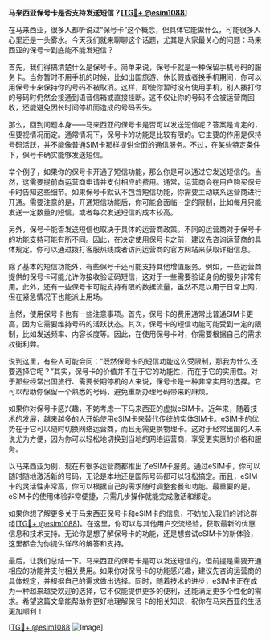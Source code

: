 **马来西亚保号卡是否支持发送短信？[[TG💪+ @esim1088](https://t.me/s/esim1088)]**

在马来西亚，很多人都听说过“保号卡”这个概念，但具体它能做什么，可能很多人心里还是一头雾水。今天我们就来聊聊这个话题，尤其是大家最关心的问题：马来西亚的保号卡到底能不能发短信？

首先，我们得搞清楚什么是保号卡。简单来说，保号卡就是一种保留手机号码的服务卡。当你暂时不用手机的时候，比如出国旅游、休长假或者换手机期间，你可以用保号卡来保持你的号码不被取消。这样，即使你暂时没有使用手机，别人拨打你的号码时仍然会接通到语音信箱或直接挂断。这不仅让你的号码不会被运营商回收，还能避免因长时间停机而造成的号码丢失。

那么，回到问题本身——马来西亚的保号卡是否可以发送短信呢？答案是肯定的，但要视情况而定。通常情况下，保号卡的功能是比较有限的。它主要的作用是保持号码活跃，并不能像普通SIM卡那样提供全面的通信服务。不过，在某些特定条件下，保号卡确实能够发送短信。

举个例子，如果你的保号卡开通了短信功能，那么你是可以通过它发送短信的。当然，这需要提前向运营商申请并支付相应的费用。通常，运营商会在用户购买保号卡时告知这些细节。如果保号卡默认不包含短信功能，你需要主动联系运营商进行开通。需要注意的是，开通短信功能后，你可能会面临一定的限制，比如每月只能发送一定数量的短信，或者每次发送短信的成本较高。

另外，保号卡能否发送短信也取决于具体的运营商政策。不同的运营商对于保号卡的功能支持可能有所不同。因此，在决定使用保号卡之前，建议先咨询运营商的具体规定。你可以通过拨打客服热线或者访问运营商的官方网站来获取详细信息。

除了基本的短信功能外，有些保号卡还可能支持其他增值服务。例如，一些运营商提供的保号卡可能允许你接收验证码短信，这对于一些需要验证身份的服务非常有用。此外，还有一些保号卡可能支持有限的数据流量，虽然不足以用于日常上网，但在紧急情况下也能派上用场。

当然，使用保号卡也有一些注意事项。首先，保号卡的费用通常比普通SIM卡更高，因为它需要维持号码的活跃状态。其次，保号卡的短信功能可能受到一定的限制，比如发送频率、内容长度等。因此，在使用保号卡时，你需要根据自己的需求权衡利弊。

说到这里，有些人可能会问：“既然保号卡的短信功能这么受限制，那我为什么还要选择它呢？”其实，保号卡的价值并不在于它的功能性，而在于它的实用性。对于那些经常出国旅行、需要长期停机的人来说，保号卡是一种非常实用的选择。它可以帮助你保留一个熟悉的号码，避免重新办理号码带来的麻烦。

如果你对保号卡感兴趣，不妨考虑一下马来西亚的虚拟eSIM卡。近年来，随着技术的发展，越来越多的人开始使用eSIM卡来替代传统的实体SIM卡。eSIM卡的优势在于它可以随时切换网络运营商，而且无需更换物理卡。这对于经常出国的人来说尤为方便，因为你可以轻松地切换到当地的网络运营商，享受更实惠的价格和服务。

以马来西亚为例，现在有很多运营商都推出了eSIM卡服务。通过eSIM卡，你可以随时随地激活新的号码，无论是本地还是国际号码都可以轻松搞定。而且，eSIM卡的灵活性非常高，你可以根据自己的需求随时调整套餐和功能。最重要的是，eSIM卡的使用体验非常便捷，只需几步操作就能完成激活和绑定。

如果你想了解更多关于马来西亚保号卡和eSIM卡的信息，不妨加入我们的讨论群组[[TG💪+ @esim1088](https://t.me/s/esim1088)]。在这里，你可以与其他用户交流经验，获取最新的优惠信息和技术支持。无论你是想了解保号卡的功能，还是想尝试eSIM卡的新体验，这里都会为你提供详尽的解答和支持。

最后，让我们总结一下。马来西亚的保号卡是可以发送短信的，但前提是需要开通相应的功能并支付相关费用。如果你对保号卡的功能感兴趣，建议先咨询运营商的具体规定，并根据自己的需求做出选择。同时，随着技术的进步，eSIM卡正在成为一种越来越受欢迎的选择，它不仅能提供更多的便利，还能满足更多个性化的需求。希望这篇文章能帮助你更好地理解保号卡的相关知识，祝你在马来西亚的生活更加顺利！

[[TG💪+ @esim1088](https://t.me/s/esim1088) ![Image](https://i.postimg.cc/4NQfJmqS/Snipaste-2025-05-13-00-14-12.png)]